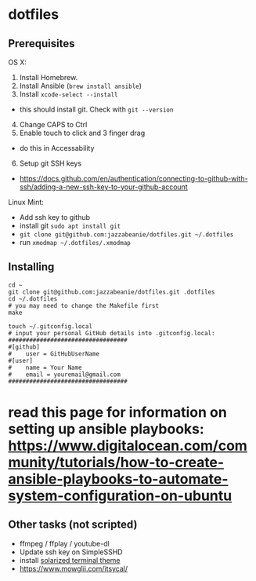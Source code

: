 # dotfiles

## Prerequisites

OS X:
1. Install Homebrew.
2. Install Ansible (`brew install ansible`)
3. Install `xcode-select --install`
  - this should install git. Check with `git --version`
4. Change CAPS to Ctrl
5. Enable touch to click and 3 finger drag
  - do this in Accessability
6. Setup git SSH keys
  - https://docs.github.com/en/authentication/connecting-to-github-with-ssh/adding-a-new-ssh-key-to-your-github-account

Linux Mint:
- Add ssh key to github
- install git `sudo apt install git`
- `git clone git@github.com:jazzabeanie/dotfiles.git ~/.dotfiles`
- run `xmodmap ~/.dotfiles/.xmodmap`

## Installing
```
cd ~
git clone git@github.com:jazzabeanie/dotfiles.git .dotfiles
cd ~/.dotfiles
# you may need to change the Makefile first
make

touch ~/.gitconfig.local
# input your personal GitHub details into .gitconfig.local:
##################################
#[github]
#    user = GitHubUserName
#[user]
#    name = Your Name
#    email = youremail@gmail.com
##################################
```

# read this page for information on setting up ansible playbooks: https://www.digitalocean.com/community/tutorials/how-to-create-ansible-playbooks-to-automate-system-configuration-on-ubuntu

## Other tasks (not scripted)
- ffmpeg / ffplay / youtube-dl
- Update ssh key on SimpleSSHD
- install [solarized terminal theme](http://ethanschoonover.com/solarized)
- https://www.mowglii.com/itsycal/

